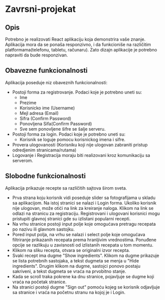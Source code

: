 # Zavrsni-projekat

## Opis

Potrebno je realizovati React aplikaciju koja demonstrira vaše znanje. Aplikacija mora da se ponaša responzivno, i da funkcioniše na različitim platformama(telefonu, tabletu, računaru). Zato dizajn aplikacije je potrebno napraviti da bude responzivan. 

## Obavezne funkcionalnosti

Aplikacija poseduje niz obaveznih funkcionalnosti:
* Postoji forma za registrovanje. Podaci koje je potrebno uneti su:
  * Ime
  * Prezime
  * Korisnicko ime (Username)
  * Mejl adresa (Email)
  * Sifra (Confirm Password)
  * Ponovljena Sifa(Confirm Password)
  * Sve sem ponovljene šifre se šalje serveru.
* Postoji forma za login. Podaci koje je potrebno uneti su:
  * Korisnik se loguje pomocu korisnickog imena i sifre.
* Provera ulogovanosti (Korisniku koji nije ulogovan zabraniti pristup odredjenim stranicama/rutama)
* Logovanje i Registracija moraju biti realizovani kroz komunikaciju sa serverom.

## Slobodne funkcionalnosti

Aplikacija prikazuje recepte sa različitih sajtova širom sveta.
* Prva strana koju korisnik vidi poseduje slider sa fotografijama u skladu sa aplikacijom. Na istoj stranici se nalazi i Login forma. Ukoliko korisnik nije ulogovan, može otići na link za kreiranje naloga. Klikom na link se odlazi na stranicu za registraciju. Registrovani i ulogovani korisnici mogu pristupiti glavnoj stranici gde su izlistani popularni recepti.
* Na vrhu stranice postoji input polje koje omogućava pretragu recepata po nazivu ili glavnom sastojku.
* Pored input polja, na vrhu se nalazi i select polje koje omogućava filtriranje prikazanih recepata prema hranljivim vrednostima. Ponuđene opcije se razlikuju u zavisnosti od izlistanih recepata u tom momentu.
* Klikom na sliku recepta, otvara se originalni izvor recepta.
* Svaki recept ima dugme "Show ingredients". Klikom na dugme prikazuje se lista potrebnih sastojaka, a tekst dugmeta se menja u "Hide ingredients". Drugim klikom na dugme, sastojci ponovo postaju sakriveni, a tekst dugmeta se vraća na prvobitno stanje.
* Kada se scroll traka pokrene ka dnu stranice, pojavljuje se dugme koji vraća na početak stranice.
* Na stranici postoji dugme "Sign out" pomoću kojeg se korisnik odjavljuje sa stranice i vraća na početnu stranu na kojoj je i Login.
